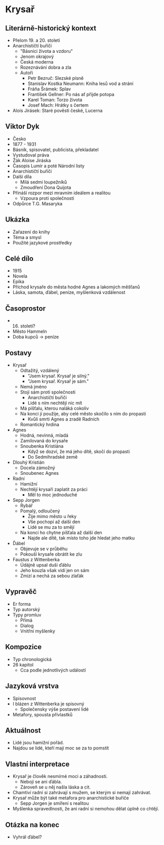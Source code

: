 # Krysař

## Literárně-historický kontext
- Přelom 19. a 20. století
- Anarchističtí buřiči
    - "Básníci života a vzdoru"
    - Jenom okrajový
    - Česká moderna
    - Rozeznávání dobra a zla
    - Autoři
        - Petr Bezruč: Slezské písně
        - Stanislav Kostka Neumann: Kniha lesů vod a strání
        - Fráňa Šrámek: Splav
        - František Gellner: Po nás ať přijde potopa
        - Karel Toman: Torzo života
        - Josef Mach: Hrátky s čertem
- Alois Jirásek: Staré pověsti české, Lucerna

## Viktor Dyk
- Česko
- 1877 - 1931
- Básník, spisovatel, publicista, překladatel
- Vystudoval práva
- Žák Aloise Jiráska
- Časopis Lumír a poté Národní listy
- Anarchističtí buřiči
- Další díla
    - Milá sedmi loupežníků
    - Zmoudření Dona Quijota
- Přináší rozpor mezi mravním ideálem a realitou
    - Vzpoura proti společnosti
- Odpůrce T.G. Masaryka

## Ukázka
- Zařazení do knihy
- Téma a smysl
- Použité jazykové prostředky

## Celé dílo
- 1915
- Novela
- Epika
- Příchod krysaře do města hodné Agnes a lakomých měšťanů
- Láska, samota, ďábel, peníze, myšlenková vzdálenost

## Časoprostor
- 16. století?
- Město Hammeln
- Doba kupců -> peníze

## Postavy
- Krysař
    - Odtažitý, vzdálený
        - "Jsem krysař. Krysař je silný."
        - "Jsem krysař. Krysař je sám."
    - Nemá jméno
    - Stojí sám proti společnosti
        - Anarchističtí buřiči
        - Lidé s ním nechtějí nic mít
    - Má píšťalu, kterou naláká cokoliv
    - Na konci jí použije, aby celé město skočilo s ním do propasti
        - Kvůli smrti Agnes a zradě Radních
    - Romantický hrdina
- Agnes
    - Hodná, nevinná, mladá
    - Zamilovaná do krysaře
    - Snoubenka Kristiána
        - Když se dozví, že má jeho dítě, skočí do propasti
        - Do Sedmihradské země 
- Dlouhý Kristián
    - Docela zámožný
    - Snoubenec Agnes
- Radní
    - Hamižní
    - Nechtějí krysaři zaplatit za práci
        - Měl to moc jednoduché
- Sepp Jorgen
    - Rybář
    - Pomalý, odloučený
        - Žije mimo město u řeky
        - Vše pochopí až další den
        - Lidé se mu za to smějí
    - Na konci ho chytne píšťala až další den
        - Najde ale dítě, tak místo toho jde hledat jeho matku
- Ďábel
    - Objevuje se v průběhu
    - Pokouší krysaře obrátit ke zlu
- Faustus z Wittenberka
    - Údájně upsal duši ďáblu
    - Jeho kouzla však vidí jen on sám
    - Zmizí a nechá za sebou zlaťák

## Vypravěč
- Er forma
- Typ autorský
- Typy promluv
    - Přímá
    - Dialog
    - Vnitřní myšlenky

## Kompozice
- Typ chronologická
- 26 kapitol
    - Cca podle jednotlivých událostí

## Jazyková vrstva
- Spisovnost
- I blázen z Wittenberka je spisovný
    - Společensky výše postavení lidé
- Metafory, spousta přívlastků

## Aktuálnost
- Lidé jsou hamižní pořád.
- Najdou se lidé, kteří mají moc se za to pomstít

## Vlastní interpretace
- Krysař je člověk nesmírné moci a záhadnosti.
    - Nebojí se ani ďábla.
    - Zároveň se u něj našla láska a cit.
- Chamtiví radní si zahrávají s mužem, se kterým si nemají zahrávat.
- Krysař může být také metafora pro anarchistické buřiče
    - Sepp Jorgen je smíření s realitou
- Myšlenka spravedlnosti, že ani radní si nemohou dělat úplně co chtějí.

## Otázka na konec
- Vyhrál ďábel?
